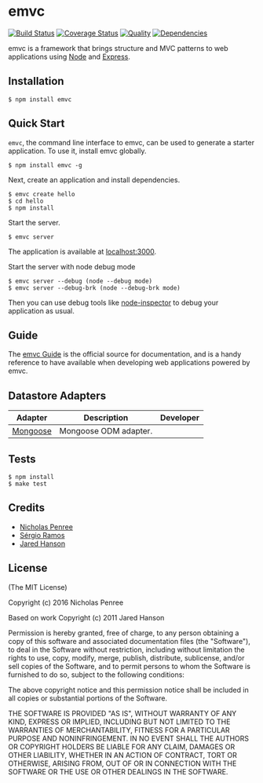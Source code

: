 # emvc

[![Build Status](https://travis-ci.org/emvc/emvc.svg?branch=master)](https://travis-ci.org/emvc/emvc)
[![Coverage Status](https://coveralls.io/repos/github/emvc/emvc/badge.svg?branch=master)](https://coveralls.io/github/emvc/emvc?branch=master)
[![Quality](https://codeclimate.com/emvc/emvc/emvc.png)](https://codeclimate.com/github/emvc/emvc)
[![Dependencies](https://david-dm.org/emvc/emvc.png)](https://david-dm.org/emvc/emvc)


emvc is a framework that brings structure and MVC patterns to web
applications using [Node](http://nodejs.org) and [Express](http://expressjs.com/).

## Installation

    $ npm install emvc

## Quick Start

`emvc`, the command line interface to emvc, can be used to generate a
starter application.  To use it, install emvc globally.

    $ npm install emvc -g

Next, create an application and install dependencies.

    $ emvc create hello
    $ cd hello
    $ npm install

Start the server.

    $ emvc server

The application is available at [localhost:3000](http://localhost:3000).

Start the server with node debug mode

	$ emvc server --debug (node --debug mode)
	$ emvc server --debug-brk (node --debug-brk mode)

Then you can use debug tools like [node-inspector](https://github.com/dannycoates/node-inspector) to debug your application as usual.

## Guide

The [emvc Guide](http://emvcjs.org/guide/) is the official source
for documentation, and is a handy reference to have available when developing
web applications powered by emvc.

## Datastore Adapters

<table>
  <thead>
    <tr><th>Adapter</th><th>Description</th><th>Developer</th></tr>
  </thead>
  <tbody>
    <tr><td><a href="https://github.com/jaredhanson/locomotive-mongoose">Mongoose</a></td><td>Mongoose ODM adapter.</td><td></td></tr>
  </tbody>
</table>

## Tests

    $ npm install
    $ make test

## Credits

  - [Nicholas Penree](http://github.com/drudge)
  - [Sérgio Ramos](http://github.com/ramitos)
  - [Jared Hanson](http://github.com/jaredhanson)

## License

(The MIT License)

Copyright (c) 2016 Nicholas Penree

Based on work Copyright (c) 2011 Jared Hanson

Permission is hereby granted, free of charge, to any person obtaining a copy of
this software and associated documentation files (the "Software"), to deal in
the Software without restriction, including without limitation the rights to
use, copy, modify, merge, publish, distribute, sublicense, and/or sell copies of
the Software, and to permit persons to whom the Software is furnished to do so,
subject to the following conditions:

The above copyright notice and this permission notice shall be included in all
copies or substantial portions of the Software.

THE SOFTWARE IS PROVIDED "AS IS", WITHOUT WARRANTY OF ANY KIND, EXPRESS OR
IMPLIED, INCLUDING BUT NOT LIMITED TO THE WARRANTIES OF MERCHANTABILITY, FITNESS
FOR A PARTICULAR PURPOSE AND NONINFRINGEMENT. IN NO EVENT SHALL THE AUTHORS OR
COPYRIGHT HOLDERS BE LIABLE FOR ANY CLAIM, DAMAGES OR OTHER LIABILITY, WHETHER
IN AN ACTION OF CONTRACT, TORT OR OTHERWISE, ARISING FROM, OUT OF OR IN
CONNECTION WITH THE SOFTWARE OR THE USE OR OTHER DEALINGS IN THE SOFTWARE.